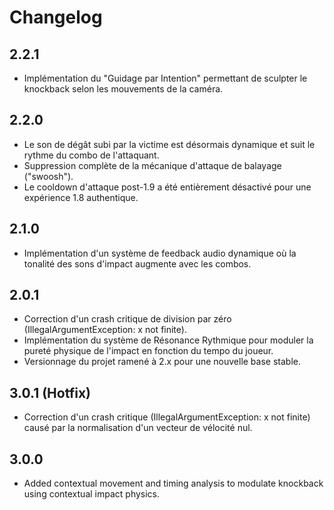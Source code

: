 # Changelog

## 2.2.1
- Implémentation du "Guidage par Intention" permettant de sculpter le knockback selon les mouvements de la caméra.

## 2.2.0
- Le son de dégât subi par la victime est désormais dynamique et suit le rythme du combo de l'attaquant.
- Suppression complète de la mécanique d'attaque de balayage ("swoosh").
- Le cooldown d'attaque post-1.9 a été entièrement désactivé pour une expérience 1.8 authentique.

## 2.1.0
- Implémentation d'un système de feedback audio dynamique où la tonalité des sons d'impact augmente avec les combos.

## 2.0.1
- Correction d'un crash critique de division par zéro (IllegalArgumentException: x not finite).
- Implémentation du système de Résonance Rythmique pour moduler la pureté physique de l'impact en fonction du tempo du joueur.
- Versionnage du projet ramené à 2.x pour une nouvelle base stable.

## 3.0.1 (Hotfix)
- Correction d'un crash critique (IllegalArgumentException: x not finite) causé par la normalisation d'un vecteur de vélocité nul.

## 3.0.0
- Added contextual movement and timing analysis to modulate knockback using contextual impact physics.
